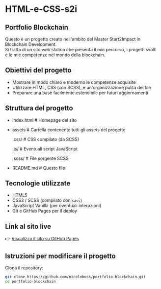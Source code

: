 # HTML-e-CSS-s2i

## Portfolio Blockchain

Questo è un progetto creato nell'ambito del Master Start2Impact in Blockchain Development.  
Si tratta di un sito web statico che presenta il mio percorso, i progetti svolti e le mie competenze nel mondo della blockchain.

## Obiettivi del progetto

- Mostrare in modo chiaro e moderno le competenze acquisite
- Utilizzare HTML, CSS (con SCSS), e un'organizzazione pulita dei file
- Preparare una base facilmente estendibile per futuri aggiornamenti

## Struttura del progetto

- index.html # Homepage del sito
- assets # Cartella contenente tutti gli assets del progetto

   ,css/ # CSS compilato (da SCSS)
    
  ,js/ # Eventuali script JavaScript
   
  ,scss/ # File sorgente SCSS
   
- README.md # Questo file

  
## Tecnologie utilizzate

- HTML5
- CSS3 / SCSS (compilato con `sass`)
- JavaScript Vanilla (per eventuali interazioni)
- Git e GitHub Pages per il deploy

## Link al sito live

👉 [Visualizza il sito su GitHub Pages](https://nicolobosk.github.io/portfolio-blockchain/)

## Istruzioni per modificare il progetto

 Clona il repository:
   ```bash
   git clone https://github.com/nicolobosk/portfolio-blockchain.git
   cd portfolio-blockchain

